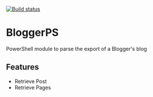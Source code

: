 [![Build status](https://ci.appveyor.com/api/projects/status/dktthvk43gwicc7l?svg=true)](https://ci.appveyor.com/project/lazywinadmin/BloggerPS)

# BloggerPS
PowerShell module to parse the export of a Blogger's blog

## Features

* Retrieve Post
* Retrieve Pages
